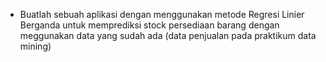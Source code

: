 - Buatlah sebuah aplikasi dengan menggunakan metode Regresi Linier Berganda untuk memprediksi stock persediaan barang dengan meggunakan data yang sudah ada (data penjualan pada praktikum data mining)
